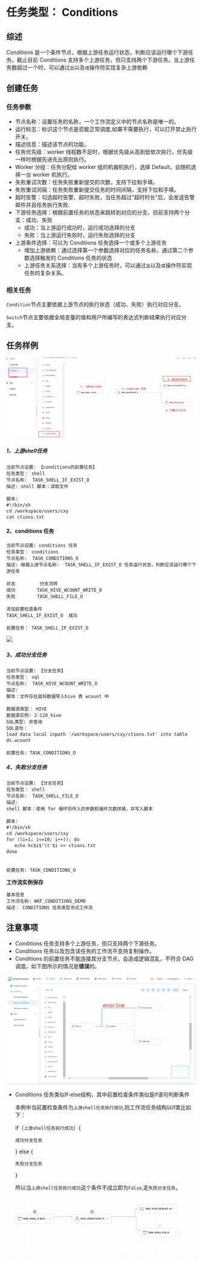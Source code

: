 # 任务类型： Conditions

## 综述

Conditions 是一个条件节点，根据上游任务运行状态，判断应该运行哪个下游任务。截止目前 Conditions 支持多个上游任务，但只支持两个下游任务。当上游任务数超过一个时，可以通过`且`以及`或`操作符实现复杂上游依赖

## 创建任务

### 任务参数

- 节点名称：设置任务的名称，一个工作流定义中的节点名称是唯一的。
- 运行标志：标识这个节点是否能正常调度,如果不需要执行，可以打开禁止执行开关。
- 描述信息：描述该节点的功能。
- 任务优先级：worker 线程数不足时，根据优先级从高到低依次执行，优先级一样时根据先进先出原则执行。
- Worker 分组：任务分配给 worker 组的机器机执行，选择 Default，会随机选择一台 worker 机执行。
- 失败重试次数：任务失败重新提交的次数，支持下拉和手填。
- 失败重试间隔：任务失败重新提交任务的时间间隔，支持下拉和手填。
- 超时告警：勾选超时告警、超时失败，当任务超过"超时时长"后，会发送告警邮件并且任务执行失败.
- 下游任务选择：根据前置任务的状态来跳转到对应的分支，目前支持两个分支：成功、失败
  - 成功：当上游运行成功时，运行成功选择的分支
  - 失败：当上游运行失败时，运行失败选择的分支
- 上游条件选择：可以为 Conditions 任务选择一个或多个上游任务
  - 增加上游依赖：通过选择第一个参数选择对应的任务名称，通过第二个参数选择触发的 Conditions 任务的状态
  - 上游任务关系选择：当有多个上游任务时，可以通过`且`以及`或`操作符实现任务的复杂关系。

### 相关任务

`Condition`节点主要依据上游节点的执行状态（成功、失败）执行对应分支。

`Switch`节点主要依据全局变量的值和用户所编写的表达式判断结果执行对应分支。

## 任务样例

![](./image/conditions1.png)

##### 1、上游shell任务

```shell
当前节点设置: 【conditions的前置任务】
任务类型： shell
节点名称:  TASK_SHELL_IF_EXIST_O
描述: shell 脚本：读取文件

脚本:
#!/bin/sh
cd /workspace/users/cxy
cat ctions.txt

````



#### 2、conditions 任务

```shell
当前节点设置: conditions 任务
任务类型： conditions
节点名称:  TASK_CONDITIONS_O
描述: 根据上游节点名称:  TASK_SHELL_IF_EXIST_O 任务运行状态，判断应该运行哪个下游任务

状态         分支流转   
成功        TASK_HIVE_WCOUNT_WRITE_O
失败        TASK_SHELL_FILE_O

添加前置检查条件
TASK_SHELL_IF_EXIST_O  成功

前置任务： TASK_SHELL_IF_EXIST_O
````

![](./image/conditions2.png)



##### 3、成功分支任务

```shell
当前节点设置: 【分支任务】
任务类型： sql
节点名称:  TASK_HIVE_WCOUNT_WRITE_O
描述:  
脚本：文件存在就将数据导入hive 表 wcount 中

数据源类型： HIVE
数据源实例: 2-120_hive
SQL类型: 非查询
SQL语句：
load data local inpath '/workspace/users/cxy/ctions.txt' into table ds.wcount

前置任务: TASK_CONDITIONS_O
```



##### 4、失败分支任务

```shell
当前节点设置: 【分支任务】
任务类型： shell
节点名称:  TASK_SHELL_FILE_O
描述:  
shell 脚本：使用 for 循环将传入的参数和循环次数拼接，并写入脚本

脚本:
#!/bin/sh
cd /workspace/users/cxy
for ((i=1; i<=10; i++)); do
   echo hc$i$'\t'$i >> ctions.txt
done


前置任务: TASK_CONDITIONS_O
```





**工作流实例保存**

```shell
基本信息
工作流名称: WKF_CONDITIONS_DEMO
描述： CONDITIONS 任务类型测试工作流
```





## 注意事项

- Conditions 任务支持多个上游任务，但只支持两个下游任务。
- Conditions 任务以及包含该任务的工作流不支持复制操作。
- Conditions 的前置任务不能连接其分支节点，会造成逻辑混乱，不符合 DAG 调度。如下图所示的情况是**错误**的。

![](./image/conditions3.png)

- Conditions 任务类似If-else结构，其中前置检查条件类似是if语句判断条件

  本例中当前置检查条件为`上游shell任务执行成功`,则工作流任务结构以if类比如下：

  if（`上游shell任务执行成功`）{

  `成功分支任务`

  } else {

  `失败分支任务`

  }

  所以当`上游shell任务执行成功`这个条件不成立即为`False`,走`失败分支任务`。

![](./image/conditions4.png)